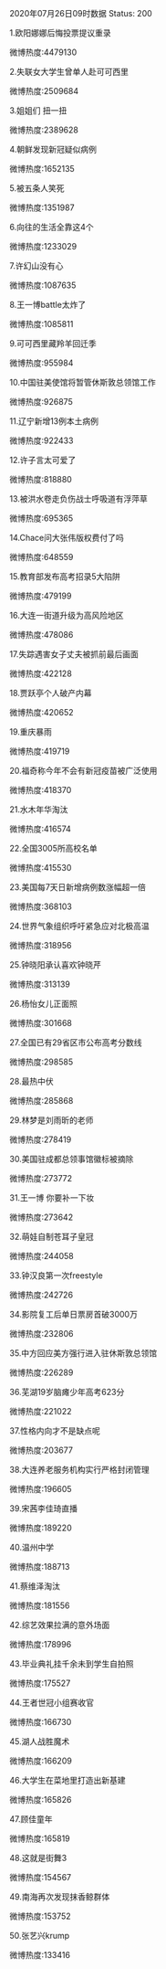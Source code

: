 2020年07月26日09时数据
Status: 200

1.欧阳娜娜后悔投票提议重录

微博热度:4479130

2.失联女大学生曾单人赴可可西里

微博热度:2509684

3.姐姐们 扭一扭

微博热度:2389628

4.朝鲜发现新冠疑似病例

微博热度:1652135

5.被五条人笑死

微博热度:1351987

6.向往的生活全靠这4个

微博热度:1233029

7.许幻山没有心

微博热度:1087635

8.王一博battle太炸了

微博热度:1085811

9.可可西里藏羚羊回迁季

微博热度:955984

10.中国驻美使馆将暂管休斯敦总领馆工作

微博热度:926875

11.辽宁新增13例本土病例

微博热度:922433

12.许子言太可爱了

微博热度:818880

13.被洪水卷走负伤战士呼吸道有浮萍草

微博热度:695365

14.Chace问大张伟版权费付了吗

微博热度:648559

15.教育部发布高考招录5大陷阱

微博热度:479199

16.大连一街道升级为高风险地区

微博热度:478086

17.失踪遇害女子丈夫被抓前最后画面

微博热度:422128

18.贾跃亭个人破产内幕

微博热度:420652

19.重庆暴雨

微博热度:419719

20.福奇称今年不会有新冠疫苗被广泛使用

微博热度:418370

21.水木年华淘汰

微博热度:416574

22.全国3005所高校名单

微博热度:415530

23.美国每7天日新增病例数涨幅超一倍

微博热度:368103

24.世界气象组织呼吁紧急应对北极高温

微博热度:318956

25.钟晓阳承认喜欢钟晓芹

微博热度:313139

26.杨怡女儿正面照

微博热度:301668

27.全国已有29省区市公布高考分数线

微博热度:298585

28.最热中伏

微博热度:285868

29.林梦是刘雨昕的老师

微博热度:278419

30.美国驻成都总领事馆徽标被摘除

微博热度:273772

31.王一博 你要补一下妆

微博热度:273642

32.萌娃自制苍耳子皇冠

微博热度:244058

33.钟汉良第一次freestyle

微博热度:242726

34.影院复工后单日票房首破3000万

微博热度:232806

35.中方回应美方强行进入驻休斯敦总领馆

微博热度:226289

36.芜湖19岁脑瘫少年高考623分

微博热度:221022

37.性格内向才不是缺点呢

微博热度:203677

38.大连养老服务机构实行严格封闭管理

微博热度:196605

39.宋茜李佳琦直播

微博热度:189220

40.温州中学

微博热度:188713

41.蔡维泽淘汰

微博热度:181556

42.综艺效果拉满的意外场面

微博热度:178996

43.毕业典礼挂千余未到学生自拍照

微博热度:175527

44.王者世冠小组赛收官

微博热度:166730

45.湖人战胜魔术

微博热度:166209

46.大学生在菜地里打造出新基建

微博热度:165826

47.顾佳童年

微博热度:165819

48.这就是街舞3

微博热度:154567

49.南海再次发现抹香鲸群体

微博热度:153752

50.张艺兴krump

微博热度:133416

